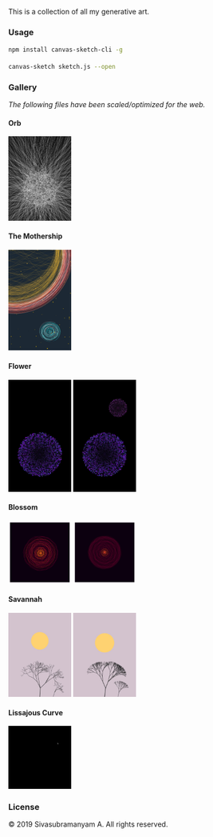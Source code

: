 This is a collection of all my generative art.

### Usage

```bash
npm install canvas-sketch-cli -g

canvas-sketch sketch.js --open
```

### Gallery

*The following files have been scaled/optimized for the web.*

#### Orb

<img alt="Orb" src="orb/orb.jpg" width="25%" />

#### The Mothership

<img alt="Orb" src="mothership/mothership.jpg" width="25%" />

#### Flower

<img alt="Flower" src="flower/flower.jpg" width="25%" />

<img alt="Flowers" src="flower/flower-double.jpg" width="25%" />

#### Blossom

<img alt="Blossom" src="blossom/blossom.png" width="25%" />

<img alt="Blossom" src="blossom/blossom-alternate.png" width="25%" />

#### Savannah

<img alt="Savannah" src="savannah/savannah-dry.jpg" width="25%" />

<img alt="Savannah" src="savannah/savannah-fresh.jpg" width="25%" />

#### Lissajous Curve

<img alt="Lissajous Curve" src="lissajous/lissajous-small.gif" width="25%" />

### License

© 2019 Sivasubramanyam A. All rights reserved.
